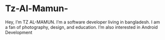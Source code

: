 # Tz-Al-Mamun-
Hey, I’m TZ AL-MAMUN. I’m a software developer living in bangladesh. I am a fan of photography, design, and education. I’m also interested in Android Development 
